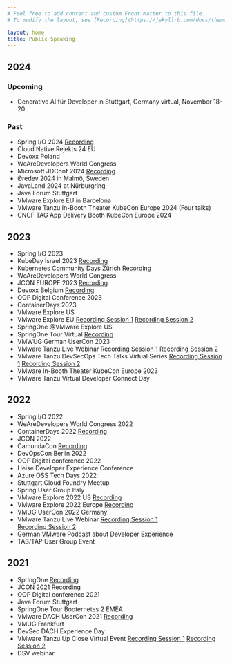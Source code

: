 ```yaml
---
# Feel free to add content and custom Front Matter to this file.
# To modify the layout, see [Recording](https://jekyllrb.com/docs/themes/#overriding-theme-defaults

layout: home
title: Public Speaking
---
```


## 2024
### Upcoming
- Generative AI für Developer in ~~Stuttgart, Germany~~ virtual, November 18-20

### Past
- Spring I/O 2024 [Recording](https://www.youtube.com/watch?v=yTSnBclhk38)
- Cloud Native Rejekts 24 EU
- Devoxx Poland
- WeAreDevelopers World Congress
- Microsoft JDConf 2024
  [Recording](https://www.youtube.com/watch?v=ZQ1Dr1v363Y)
- Øredev 2024 in Malmö, Sweden
- JavaLand 2024 at Nürburgring
- Java Forum Stuttgart
- VMware Explore EU in Barcelona
- VMware Tanzu In-Booth Theater KubeCon Europe 2024 (Four talks)
- CNCF TAG App Delivery Booth KubeCon Europe 2024

## 2023
- Spring I/O 2023
- KubeDay Israel 2023
  [Recording](https://www.youtube.com/watch?v=WvgPeawd0tI)
- Kubernetes Community Days Zürich
  [Recording](https://www.youtube.com/watch?v=CwoViX_5LPM)
- WeAreDevelopers World Congress
- JCON EUROPE 2023
  [Recording](https://www.youtube.com/watch?v=B3CiGWASRtg)
- Devoxx Belgium
  [Recording](https://www.youtube.com/watch?v=DoRaHXv3C78)
- OOP Digital Conference 2023
- ContainerDays 2023
- VMware Explore US
- VMware Explore EU
  [Recording Session 1](https://www.vmware.com/explore/video-library/video-landing.html?sessionid=1686648153210001RS4D&videoId=6340661294112)
  [Recording Session 2](https://www.vmware.com/explore/video-library/video-landing.html?sessionid=1682147467337001aFoW&videoId=6340861595112)
- SpringOne @VMware Explore US
- SpringOne Tour Virtual 
  [Recording](https://www.youtube.com/watch?v=rDneUL1Cn_Q)
- VMWUG German UserCon 2023
- VMware Tanzu Live Webinar
  [Recording Session 1](https://tanzu.vmware.com/content/webinars/feb-16-what-s-new-with-vmware-tanzu-application-platform)
  [Recording Session 2](https://tanzu.vmware.com/content/webinars/feb-16-emea-whats-new-with-vmware-tanzu-application-platform)
- VMware Tanzu DevSecOps Tech Talks Virtual Series
  [Recording Session 1](https://www.brighttalk.com/webcast/14883/575776)
  [Recording Session 2](https://www.brighttalk.com/webcast/14883/576436)
- VMware In-Booth Theater KubeCon Europe 2023
- VMware Tanzu Virtual Developer Connect Day

## 2022
- Spring I/O 2022
- WeAreDevelopers World Congress 2022
- ContainerDays 2022
  [Recording](https://www.youtube.com/watch?v=j66He9-YdQE&t=1803s)
- JCON 2022
- CamundaCon
  [Recording](https://page.camunda.com/camundacon-2022-vmware)
- DevOpsCon Berlin 2022
- OOP Digital conference 2022
- Heise Developer Experience Conference
- Azure OSS Tech Days 2022:
- Stuttgart Cloud Foundry Meetup
- Spring User Group Italy
- VMware Explore 2022 US
  [Recording](https://www.vmware.com/explore/video-library/video-landing.html?sessionid=16571439114110010hgO&videoId=6311751557112) 
- VMware Explore 2022 Europe
  [Recording](https://www.vmware.com/explore/video-library/video-landing.html?sessionid=1655951650925001w0Jt&videoId=6315160136112)
- VMUG UserCon 2022 Germany
- VMware Tanzu Live Webinar
  [Recording Session 1](https://tanzu.vmware.com/content/webinars/nov-29-modern-app-architectures-with-spring-and-vmware-tanzu-application-platform)  
  [Recording Session 2](https://tanzu.vmware.com/content/webinars/nov-3-emea-modern-app-architectures-with-spring-and-vmware-tanzu-application-platform)
- German VMware Podcast about Developer Experience
- TAS/TAP User Group Event

## 2021
- SpringOne
  [Recording](https://www.youtube.com/watch?v=41mR0ZDKhKw)
- JCON 2021
  [Recording](https://www.youtube.com/watch?v=1eOCOJF7OjQ)
- OOP Digital conference 2021
- Java Forum Stuttgart
- SpringOne Tour Booternetes 2 EMEA 
- VMware DACH UserCon 2021
  [Recording](https://www.youtube.com/watch?v=6NQvuIdWY3I)
- VMUG Frankfurt
- DevSec DACH Experience Day
- VMware Tanzu Up Close Virtual Event
  [Recording Session 1](https://www.youtube.com/watch?v=iADEQTxzthk)
  [Recording Session 2](https://www.youtube.com/watch?v=pkrVDk4LUyM)
- DSV webinar
